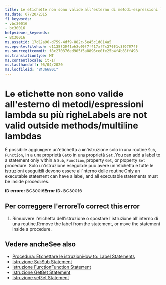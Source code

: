 ```yaml
---
title: Le etichette non sono valide all'esterno di metodi-espressioni lambda su più righe
ms.date: 07/20/2015
f1_keywords:
- vbc30016
- bc30016
helpviewer_keywords:
- BC30016
ms.assetid: 17d12a96-d759-4df9-882c-5e45c1d814a5
ms.openlocfilehash: d1125f2541eb3e00f7f417af7c27651c36978745
ms.sourcegitcommit: f8c270376ed905f6a8896ce0fe25b4f4b38ff498
ms.translationtype: MT
ms.contentlocale: it-IT
ms.lasthandoff: 06/04/2020
ms.locfileid: "84366801"
---
```

# <a name="labels-are-not-valid-outside-methodsmultiline-lambdas"></a><span data-ttu-id="7dfaf-102">Le etichette non sono valide all'esterno di metodi/espressioni lambda su più righe</span><span class="sxs-lookup"><span data-stu-id="7dfaf-102">Labels are not valid outside methods/multiline lambdas</span></span>
<span data-ttu-id="7dfaf-103">È possibile aggiungere un'etichetta a un'istruzione solo in una routine `Sub`, `Function`, in a una proprietà `Get`o in una proprietà `Set` .</span><span class="sxs-lookup"><span data-stu-id="7dfaf-103">You can add a label to a statement only within a `Sub`, `Function`, property `Get`, or property `Set` procedure.</span></span> <span data-ttu-id="7dfaf-104">Solo un'istruzione eseguibile può avere un'etichetta e tutte le istruzioni eseguibili devono essere all'interno delle routine.</span><span class="sxs-lookup"><span data-stu-id="7dfaf-104">Only an executable statement can have a label, and all executable statements must be inside procedures.</span></span>  
  
 <span data-ttu-id="7dfaf-105">**ID errore:** BC30016</span><span class="sxs-lookup"><span data-stu-id="7dfaf-105">**Error ID:** BC30016</span></span>  
  
## <a name="to-correct-this-error"></a><span data-ttu-id="7dfaf-106">Per correggere l'errore</span><span class="sxs-lookup"><span data-stu-id="7dfaf-106">To correct this error</span></span>  
  
1. <span data-ttu-id="7dfaf-107">Rimuovere l'etichetta dell'istruzione o spostare l'istruzione all'interno di una routine.</span><span class="sxs-lookup"><span data-stu-id="7dfaf-107">Remove the label from the statement, or move the statement inside a procedure.</span></span>  
  
## <a name="see-also"></a><span data-ttu-id="7dfaf-108">Vedere anche</span><span class="sxs-lookup"><span data-stu-id="7dfaf-108">See also</span></span>

- [<span data-ttu-id="7dfaf-109">Procedura: Etichettare le istruzioni</span><span class="sxs-lookup"><span data-stu-id="7dfaf-109">How to: Label Statements</span></span>](../programming-guide/program-structure/how-to-label-statements.md)
- [<span data-ttu-id="7dfaf-110">Istruzione Sub</span><span class="sxs-lookup"><span data-stu-id="7dfaf-110">Sub Statement</span></span>](../language-reference/statements/sub-statement.md)
- [<span data-ttu-id="7dfaf-111">Istruzione Function</span><span class="sxs-lookup"><span data-stu-id="7dfaf-111">Function Statement</span></span>](../language-reference/statements/function-statement.md)
- [<span data-ttu-id="7dfaf-112">Istruzione Get</span><span class="sxs-lookup"><span data-stu-id="7dfaf-112">Get Statement</span></span>](../language-reference/statements/get-statement.md)
- [<span data-ttu-id="7dfaf-113">Istruzione set</span><span class="sxs-lookup"><span data-stu-id="7dfaf-113">Set Statement</span></span>](../language-reference/statements/set-statement.md)
